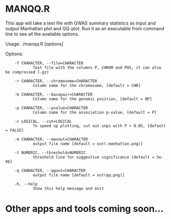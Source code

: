 # MANQQ.R

This app will take a text file with GWAS summary statistics as input and output Manhattan plot and QQ-plot.
Run it as an executable from command line to see all the available options. 

Usage: ./manqq.R [options]

Options:

        -f CHARACTER, --file=CHARACTER
                Text file with the columns P, CHROM and POS, it can also be compressed (.gz)

        -r CHARACTER, --chromosome=CHARACTER
                Column name for the chromosome, [default = CHR]

        -b CHARACTER, --basepair=CHARACTER
                Column name for the genomic position, [default = BP]

        -p CHARACTER, --pvalue=CHARACTER
                Column name for the association p-value, [default = P]

        -c LOGICAL, --cut=LOGICAL
                To speed up plotting, cut out snps with P > 0.05, [default = FALSE]

        -m CHARACTER, --manout=CHARACTER
                output file name [default = out(.manhattan.png)]

        -t NUMERIC, --threshold=NUMERIC
                threshold line for suggestive significance [default = 5e-06]

        -q CHARACTER, --qqout=CHARACTER
                output file name [default = out(qq.png)]

        -h, --help
                Show this help message and exit

# Other apps and tools coming soon...
